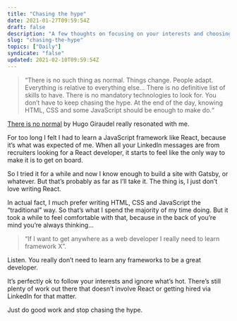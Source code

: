```yaml
---
title: "Chasing the hype"
date: 2021-01-27T09:59:54Z
draft: false
description: "A few thoughts on focusing on your interests and choosing your own path. You don’t have to learn that fancy framework to be a successful web developer."
slug: "chasing-the-hype"
topics: ["Daily"]
syndicate: "false"
updated: 2021-02-10T09:59:54Z
---
```


> “There is no such thing as normal. Things change. People adapt. Everything is relative to everything else... There is no definitive list of skills to have. There is no mandatory technologies to look for. You don’t have to keep chasing the hype. At the end of the day, knowing HTML, CSS and some JavaScript should be enough to make do.“

[There is no normal](https://css-tricks.com/there-is-no-normal/) by Hugo Giraudel really resonated with me.

For too long I felt I had to learn a JavaScript framework like React, because it’s what was expected of me. When all your LinkedIn messages are from recruiters looking for a React developer, it starts to feel like the only way to make it is to get on board.

So I tried it for a while and now I know enough to build a site with Gatsby, or whatever. But that’s probably as far as I’ll take it. The thing is, I just don’t love writing React.

In actual fact, I much prefer writing HTML, CSS and JavaScript the “traditional” way. So that’s what I spend the majority of my time doing. But it took a while to feel comfortable with that, because in the back of you’re mind you’re always thinking...

> “If I want to get anywhere as a web developer I really need to learn framework X”.

Listen. You really don’t need to learn any frameworks to be a great developer.

It’s perfectly ok to follow your interests and ignore what’s hot. There’s still plenty of work out there that doesn’t involve React or getting hired via LinkedIn for that matter.

Just do good work and stop chasing the hype.
